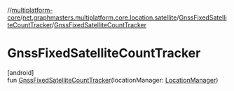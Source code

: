 //[multiplatform-core](../../../index.md)/[net.graphmasters.multiplatform.core.location.satellite](../index.md)/[GnssFixedSatelliteCountTracker](index.md)/[GnssFixedSatelliteCountTracker](-gnss-fixed-satellite-count-tracker.md)

# GnssFixedSatelliteCountTracker

[android]\
fun [GnssFixedSatelliteCountTracker](-gnss-fixed-satellite-count-tracker.md)(locationManager: [LocationManager](https://developer.android.com/reference/kotlin/android/location/LocationManager.html))
